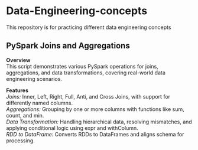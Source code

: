 # Data-Engineering-concepts
This repository is for practicing different data engineering concepts

## PySpark Joins and Aggregations
**Overview**  
This script demonstrates various PySpark operations for joins, aggregations, and data transformations, covering real-world data engineering scenarios.

**Features**  
_Joins:_ Inner, Left, Right, Full, Anti, and Cross Joins, with support for differently named columns.  
_Aggregations:_ Grouping by one or more columns with functions like sum, count, and min.  
_Data Transformation:_ Handling hierarchical data, resolving mismatches, and applying conditional logic using expr and withColumn.  
_RDD to DataFrame:_ Converts RDDs to DataFrames and aligns schema for processing.

